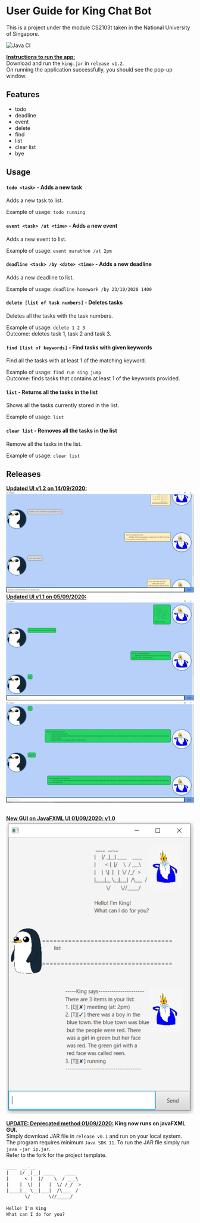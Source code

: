 # User Guide for King Chat Bot
This is a project under the module CS2103t taken in the National University of Singapore.  


<img>![Java CI](https://github.com/todoge/ip/workflows/Java%20CI/badge.svg)</img>

<strong><u>Instructions to run the app:</u></strong>  
Download and run the `king.jar` in `release v1.2`.\
On running the application successfully, you should see the pop-up window.  
## Features 
<ul>
    <li>todo</li>
    <li>deadline</li>
    <li>event</li>
    <li>delete</li>
    <li>find</li>
    <li>list</li>
    <li>clear list</li>
    <li>bye</li>
</ul>

## Usage
#### `todo <task>` - Adds a new task 
Adds a new task to list.  

Example of usage: 
`todo running`


#### `event <task> /at <time>` - Adds a new event
Adds a new event to list.  

Example of usage: 
`event marathon /at 2pm`

#### `deadline <task> /by <date> <time>` - Adds a new deadline
Adds a new deadline to list.  

Example of usage: 
`deadline homework /by 23/10/2020 1400`

#### `delete [list of task numbers]` - Deletes tasks
Deletes all the tasks with the task numbers.  

Example of usage: 
`delete 1 2 3`  
Outcome: deletes task 1, task 2 and task 3.

#### `find [list of keywords]` - Find tasks with given keywords
Find all the tasks with at least 1 of the matching keyword.  

Example of usage: 
`find run sing jump`  
Outcome: finds tasks that contains at least 1 of the keywords provided.

#### `list` - Returns all the tasks in the list
Shows all the tasks currently stored in the list.

Example of usage: 
`list`  

#### `clear list` - Removes all the tasks in the list
Remove all the tasks in the list.

Example of usage: 
`clear list`  
## Releases
<u><strong> Updated UI v1.2 on 14/09/2020: </strong></u>
![GUI v1.2](docs/Ui.PNG)
<u><strong> Updated UI v1.1 on 05/09/2020: </strong></u>
![GUI v1.1](data/images/ui%20v1.1.PNG)
![GUI v1.1](data/images/ui%20v1.1_2%20PNG.PNG)


<br><u><strong>New GUI on JavaFXML UI 01/09/2020: v1.0</strong></u>\
![GUI v0.1](data/images/king_gui_v0.1.PNG)


<strong><u>UPDATE: Deprecated method 01/09/2020:</u> King now runs on javaFXML GUI.</strong>\
Simply download JAR file in `release v0.1` and run on your local system.\
The program requires minimum `Java SDK 11`. To run the JAR file simply run `java -jar ip.jar`. \
Refer to the fork for the project template.

   ```
   ____  __.__
  |    |/ _|__| ____    ____
  |      < |  |/    \  / ___\
  |    |  \|  |   |  \/ /_/  >
  |____|__ \__|___|  /\___  /
          \/       \//_____/
  
  Hello! I'm King
  What can I do for you?
   ```